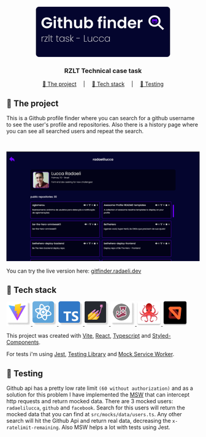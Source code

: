 <div align="center">

![GH finder logo image](/assets/images/readme-logo.png)

### RZLT Technical case task

[📀 The project](#-the-project) &emsp;|&emsp;
[🧰 Tech stack](#-tech-stack) &emsp;|&emsp;
[📝 Testing](#-testing)

</div>

## 📀 The project

This is a Github profile finder where you can search for a github username to see the user's profile and repositories. Also there is a history page where you can see all searched users and repeat the search.

<br>

![Project main demo image](/assets/images/main-demo-image.png)

You can try the live version here: [gitfinder.radaeli.dev](https://gitfinder.radaeli.dev)

## 🧰 Tech stack

<a href="https://vitejs.dev/">
  <img width="64" height="64" src="/assets/icons/vite.png" alt="Vite logo"/>
</a>

<a href="https://reactjs.org/">
  <img width="64" height="64" src="/assets/icons/react.png" alt="React.js logo"/>
</a>

<a href="https://www.typescriptlang.org/">
  <img width="64" height="64" src="/assets/icons/ts.png" alt="Typescript Logo"/>
</a>

<a href="https://styled-components.com/">
  <img width="64" height="64" src="/assets/icons/styled.png" alt="Styled Components logo"/>
</a>

<a href="https://jestjs.io/">
  <img width="64" height="64" src="/assets/icons/jest.png" alt="Jest logo"/>
</a>

<a href="https://testing-library.com/docs/react-testing-library/intro">
  <img width="64" height="64" src="/assets/icons/testing-library.png" alt="Testing library logo"/>
</a>

<a href="https://mswjs.io/">
  <img width="64" height="64" src="/assets/icons/msw.png" alt="Mock Service Worker logo"/>
</a>

<br>

This project was created with [Vite](https://vitejs.dev/), [React](https://reactjs.org/), [Typescript](https://www.typescriptlang.org/) and [Styled-Components](https://styled-components.com/).</p> For tests i'm using [Jest](https://jestjs.io/), [Testing Library](https://testing-library.com/docs/react-testing-library/intro) and [Mock Service Worker](https://mswjs.io/).

## 📝 Testing

Github api has a pretty low rate limit `(60 without authorization)` and as a solution for this problem I have implemented the [MSW](./src/mocks/handlers.ts) that can intercept http requests and return mocked data. There are 3 mocked users: `radaelilucca`, `github` and `facebook`. Search for this users will return the mocked data that you can find at `src/mocks/data/users.ts`. Any other search will hit the Github Api and return real data, decreasing the `x-ratelimit-remaining`. Also MSW helps a lot with tests using Jest.
